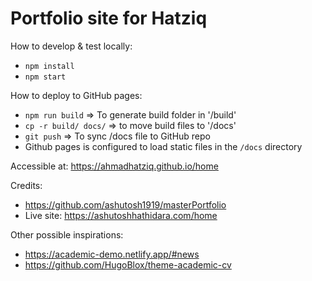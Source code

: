 # Portfolio site for Hatziq

How to develop & test locally:

- `npm install`
- `npm start`

How to deploy to GitHub pages:

- `npm run build` => To generate build folder in '/build'
- `cp -r build/ docs/` => to move build files to '/docs'
- `git push` => To sync /docs file to GitHub repo
- Github pages is configured to load static files in the `/docs` directory

Accessible at: https://ahmadhatziq.github.io/home

Credits:

- https://github.com/ashutosh1919/masterPortfolio
- Live site: https://ashutoshhathidara.com/home

Other possible inspirations:

- https://academic-demo.netlify.app/#news
- https://github.com/HugoBlox/theme-academic-cv
